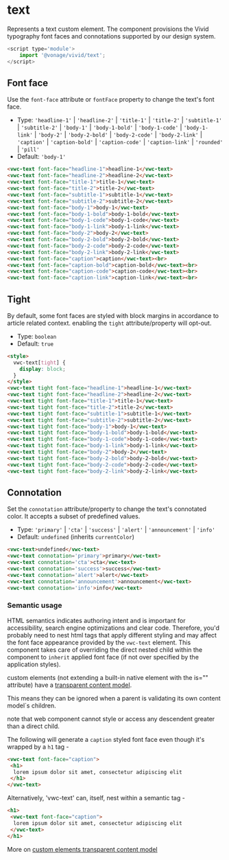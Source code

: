 # text

Represents a text custom element.
The component provisions the Vivid typography font faces and connotations supported by our design system.

```js
<script type='module'>
    import '@vonage/vivid/text';
</script>
```

## Font face

Use the `font-face` attribute or `fontFace` property to change the text's font face.

- Type: `'headline-1'` | `'headline-2'` | `'title-1'` | `'title-2'` | `'subtitle-1'` | `'subtitle-2'` | `'body-1'` | `'body-1-bold'` | `'body-1-code'` | `'body-1-link'` | `'body-2'` | `'body-2-bold'` | `'body-2-code'` | `'body-2-link'` | `'caption'` | `'caption-bold'` | `'caption-code'` | `'caption-link'` | `'rounded'` | `'pill'`
- Default: `'body-1'`

```html
<vwc-text font-face="headline-1">headline-1</vwc-text>
<vwc-text font-face="headline-2">headline-2</vwc-text>
<vwc-text font-face="title-1">title-1</vwc-text>
<vwc-text font-face="title-2">title-2</vwc-text>
<vwc-text font-face="subtitle-1">subtitle-1</vwc-text>
<vwc-text font-face="subtitle-2">subtitle-2</vwc-text>
<vwc-text font-face="body-1">body-1</vwc-text>
<vwc-text font-face="body-1-bold">body-1-bold</vwc-text>
<vwc-text font-face="body-1-code">body-1-code</vwc-text>
<vwc-text font-face="body-1-link">body-1-link</vwc-text>
<vwc-text font-face="body-2">body-2</vwc-text>
<vwc-text font-face="body-2-bold">body-2-bold</vwc-text>
<vwc-text font-face="body-2-code">body-2-code</vwc-text>
<vwc-text font-face="body-2-link">body-2-link</vwc-text>
<vwc-text font-face="caption">caption</vwc-text><br>
<vwc-text font-face="caption-bold">caption-bold</vwc-text><br>
<vwc-text font-face="caption-code">caption-code</vwc-text><br>
<vwc-text font-face="caption-link">caption-link</vwc-text><br>
```

## Tight

By default, some font faces are styled with block margins in accordance to article related context. enabling the `tight` attribute/property will opt-out.

- Type: `boolean`
- Default: `true`

```html
<style>
  vwc-text[tight] {
    display: block;
  }
</style>
<vwc-text tight font-face="headline-1">headline-1</vwc-text>
<vwc-text tight font-face="headline-2">headline-2</vwc-text>
<vwc-text tight font-face="title-1">title-1</vwc-text>
<vwc-text tight font-face="title-2">title-2</vwc-text>
<vwc-text tight font-face="subtitle-1">subtitle-1</vwc-text>
<vwc-text tight font-face="subtitle-2">subtitle-2</vwc-text>
<vwc-text tight font-face="body-1">body-1</vwc-text>
<vwc-text tight font-face="body-1-bold">body-1-bold</vwc-text>
<vwc-text tight font-face="body-1-code">body-1-code</vwc-text>
<vwc-text tight font-face="body-1-link">body-1-link</vwc-text>
<vwc-text tight font-face="body-2">body-2</vwc-text>
<vwc-text tight font-face="body-2-bold">body-2-bold</vwc-text>
<vwc-text tight font-face="body-2-code">body-2-code</vwc-text>
<vwc-text tight font-face="body-2-link">body-2-link</vwc-text>
```

## Connotation

Set the `connotation` attribute/property to change the text's connotated color.
It accepts a subset of predefined values.

- Type: `'primary'` | `'cta'` | `'success'` | `'alert'` | `'announcement'` | `'info'`
- Default: `undefined` (inherits `currentColor`)

```html
<vwc-text>undefined</vwc-text>
<vwc-text connotation='primary'>primary</vwc-text>
<vwc-text connotation='cta'>cta</vwc-text>
<vwc-text connotation='success'>success</vwc-text>
<vwc-text connotation='alert'>alert</vwc-text>
<vwc-text connotation='announcement'>announcement</vwc-text>
<vwc-text connotation='info'>info</vwc-text>
```

### Semantic usage

HTML semantics indicates authoring intent and is important for accessibility, search engine optimizations and clear code.
Therefore, you'd probably need to nest html tags that apply different styling and may affect the font face appearance provided by the `vwc-text` element.
This component takes care of overriding the direct nested child within the component to `inherit` applied font face (if not over specified by the application styles).

custom elements (not extending a built-in native element with the is="" attribute) have a [transparent content model](https://html.spec.whatwg.org/multipage/dom.html#transparent-content-models).

This means they can be ignored when a parent is validating its own content model`s children.

note that web component cannot style or access any descendent greater than a direct child.

The following will generate a `caption` styled font face even though it's wrapped by a `h1` tag -

```html
<vwc-text font-face="caption">
 <h1>
  lorem ipsum dolor sit amet, consectetur adipiscing elit
 </h1>
</vwc-text>
```

Alternatively, 'vwc-text' can, itself, nest within a semantic tag -

```html
<h1>
 <vwc-text font-face="caption">
  lorem ipsum dolor sit amet, consectetur adipiscing elit
 </vwc-text>
</h1>
```

More on [custom elements transparent content model](https://html.spec.whatwg.org/multipage/custom-elements.html#custom-elements-core-concepts)
